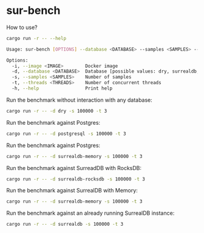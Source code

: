 # sur-bench

How to use?

```bash
cargo run -r -- --help
```

```bash
Usage: sur-bench [OPTIONS] --database <DATABASE> --samples <SAMPLES> --threads <THREADS>

Options:
  -i, --image <IMAGE>        Docker image
  -d, --database <DATABASE>  Database [possible values: dry, surrealdb, surrealdb-memory, surrealdb-rocksdb, surrealdb-speedb, mongodb, postgresql]
  -s, --samples <SAMPLES>    Number of samples
  -t, --threads <THREADS>    Number of concurrent threads
  -h, --help                 Print help
```

Run the benchmark without interaction with any database:

```bash
cargo run -r -- -d dry -s 100000 -t 3
```

Run the benchmark against Postgres:

```bash
cargo run -r -- -d postgresql -s 100000 -t 3
```

Run the benchmark against Postgres:

```bash
cargo run -r -- -d surrealdb-memory -s 100000 -t 3
```

Run the benchmark against SurreadDB with RocksDB:

```bash
cargo run -r -- -d surrealdb-rocksdb -s 100000 -t 3
```

Run the benchmark against SurrealDB with Memory:

```bash
cargo run -r -- -d surrealdb-memory -s 100000 -t 3
```

Run the benchmark against an already running SurrealDB instance:

```bash
cargo run -r -- -d surrealdb -s 100000 -t 3
```